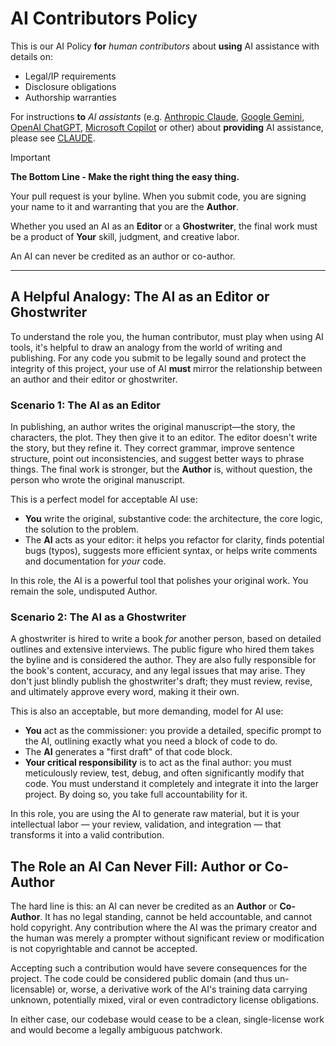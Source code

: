 # AI Contributors Policy

This is our AI Policy **for** _human contributors_ about
**using** AI assistance with details on:

- Legal/IP requirements
- Disclosure obligations
- Authorship warranties

For instructions **to** _AI assistants_ (e.g.
[Anthropic Claude](https://www.anthropic.com/claude),
[Google Gemini](https://gemini.google.com/app),
[OpenAI ChatGPT](https://openai.com/chatgpt/overview/),
[Microsoft Copilot](https://copilot.microsoft.com/) or other)
about **providing** AI assistance, please see
[CLAUDE](https://github.com/crossbario/autobahn-python/blob/main/CLAUDE.md).

Important

**The Bottom Line - Make the right thing the easy thing.**

Your pull request is your byline. When you submit code, you are
signing your name to it and warranting that you are the
**Author**.

Whether you used an AI as an **Editor** or a **Ghostwriter**, the
final work must be a product of **Your** skill, judgment, and
creative labor.

An AI can never be credited as an author or co-author.

---

## A Helpful Analogy: The AI as an Editor or Ghostwriter

To understand the role you, the human contributor, must play when
using AI tools, it's helpful to draw an analogy from the world of
writing and publishing. For any code you submit to be legally
sound and protect the integrity of this project, your use of AI
**must** mirror the relationship between an author and their
editor or ghostwriter.

### Scenario 1: The AI as an Editor

In publishing, an author writes the original manuscript—the
story, the characters, the plot. They then give it to an editor.
The editor doesn't write the story, but they refine it. They
correct grammar, improve sentence structure, point out
inconsistencies, and suggest better ways to phrase things. The
final work is stronger, but the **Author** is, without question,
the person who wrote the original manuscript.

This is a perfect model for acceptable AI use:

- **You** write the original, substantive code: the architecture,
  the core logic, the solution to the problem.
- The **AI** acts as your editor: it helps you refactor for
  clarity, finds potential bugs (typos), suggests more efficient
  syntax, or helps write comments and documentation for _your_
  code.

In this role, the AI is a powerful tool that polishes your
original work. You remain the sole, undisputed Author.

### Scenario 2: The AI as a Ghostwriter

A ghostwriter is hired to write a book _for_ another person,
based on detailed outlines and extensive interviews. The public
figure who hired them takes the byline and is considered the
author. They are also fully responsible for the book's content,
accuracy, and any legal issues that may arise. They don't just
blindly publish the ghostwriter's draft; they must review,
revise, and ultimately approve every word, making it their own.

This is also an acceptable, but more demanding, model for AI use:

- **You** act as the commissioner: you provide a detailed,
  specific prompt to the AI, outlining exactly what you need a
  block of code to do.
- The **AI** generates a "first draft" of that code block.
- **Your critical responsibility** is to act as the final author:
  you must meticulously review, test, debug, and often
  significantly modify that code. You must understand it
  completely and integrate it into the larger project. By doing
  so, you take full accountability for it.

In this role, you are using the AI to generate raw material, but
it is your intellectual labor — your review, validation, and
integration — that transforms it into a valid contribution.

## The Role an AI Can Never Fill: Author or Co-Author

The hard line is this: an AI can never be credited as an
**Author** or **Co-Author**. It has no legal standing, cannot be
held accountable, and cannot hold copyright. Any contribution
where the AI was the primary creator and the human was merely a
prompter without significant review or modification is not
copyrightable and cannot be accepted.

Accepting such a contribution would have severe consequences for
the project. The code could be considered public domain (and thus
un-licensable) or, worse, a derivative work of the AI's training
data carrying unknown, potentially mixed, viral or even
contradictory license obligations.

In either case, our codebase would cease to be a clean,
single-license work and would become a legally ambiguous
patchwork.
